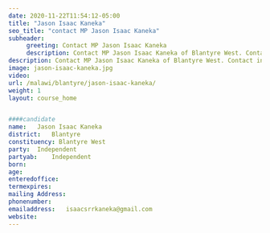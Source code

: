 ```yaml
---
date: 2020-11-22T11:54:12-05:00
title: "Jason Isaac Kaneka"
seo_title: "contact MP Jason Isaac Kaneka"
subheader:
     greeting: Contact MP Jason Isaac Kaneka
     description: Contact MP Jason Isaac Kaneka of Blantyre West. Contact information for Jason Isaac Kaneka includes her email address, phone number, and mailing
description: Contact MP Jason Isaac Kaneka of Blantyre West. Contact information for Jason Isaac Kaneka includes her email address, phone number, and mailing
image: jason-isaac-kaneka.jpg
video: 
url: /malawi/blantyre/jason-isaac-kaneka/
weight: 1
layout: course_home


####candidate
name:	Jason Isaac Kaneka
district:	Blantyre
constituency: Blantyre West
party:	Independent
partyab:	Independent
born:
age: 
enteredoffice:	
termexpires:	
mailing Address:
phonenumber:	
emailaddress:	isaacsrrkaneka@gmail.com
website:	
---
```


